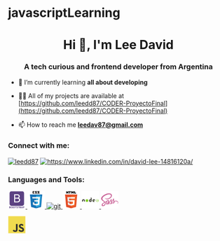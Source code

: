 ﻿# javascriptLearning
<h1 align="center">Hi 👋, I'm Lee David</h1>
<h3 align="center">A tech curious and frontend developer from Argentina</h3>

- 🌱 I’m currently learning **all about developing**

- 👨‍💻 All of my projects are available at [https://github.com/leedd87/CODER-ProyectoFinal](https://github.com/leedd87/CODER-ProyectoFinal)

- 📫 How to reach me **leedav87@gmail.com**


<h3 align="left">Connect with me:</h3>
<p align="left">
<a href="https://dev.to/leedd87" target="blank"><img align="center" src="https://cdn.jsdelivr.net/npm/simple-icons@3.0.1/icons/dev-dot-to.svg" alt="leedd87" height="30" width="40" /></a>
<a href="https://linkedin.com/in/https://www.linkedin.com/in/david-lee-14816120a/" target="blank"><img align="center" src="https://raw.githubusercontent.com/rahuldkjain/github-profile-readme-generator/master/src/images/icons/Social/linked-in-alt.svg" alt="https://www.linkedin.com/in/david-lee-14816120a/" height="30" width="40" /></a>
</p>

<h3 align="left">Languages and Tools:</h3>
<p align="left"> <a href="https://getbootstrap.com" target="_blank"> <img src="https://raw.githubusercontent.com/devicons/devicon/master/icons/bootstrap/bootstrap-plain-wordmark.svg" alt="bootstrap" width="40" height="40"/> </a> <a href="https://www.w3schools.com/css/" target="_blank"> <img src="https://raw.githubusercontent.com/devicons/devicon/master/icons/css3/css3-original-wordmark.svg" alt="css3" width="40" height="40"/> </a> <a href="https://git-scm.com/" target="_blank"> <img src="https://www.vectorlogo.zone/logos/git-scm/git-scm-icon.svg" alt="git" width="40" height="40"/> </a> <a href="https://www.w3.org/html/" target="_blank"> <img src="https://raw.githubusercontent.com/devicons/devicon/master/icons/html5/html5-original-wordmark.svg" alt="html5" width="40" height="40"/> </a> <a href="https://nodejs.org" target="_blank"> <img src="https://raw.githubusercontent.com/devicons/devicon/master/icons/nodejs/nodejs-original-wordmark.svg" alt="nodejs" width="40" height="40"/> </a> <a href="https://sass-lang.com" target="_blank"> <img src="https://raw.githubusercontent.com/devicons/devicon/master/icons/sass/sass-original.svg" alt="sass" width="40" height="40"/> </a> </p>
<p align="left"> <a href="https://developer.mozilla.org/en-US/docs/Web/JavaScript" target="_blank"> <img src="https://raw.githubusercontent.com/devicons/devicon/master/icons/javascript/javascript-original.svg" alt="javascript" width="40" height="40"/> </a> </p>

